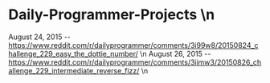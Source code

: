 # Daily-Programmer-Projects \n
August 24, 2015 -- https://www.reddit.com/r/dailyprogrammer/comments/3i99w8/20150824_challenge_229_easy_the_dottie_number/ \n
August 26, 2015 -- https://www.reddit.com/r/dailyprogrammer/comments/3iimw3/20150826_challenge_229_intermediate_reverse_fizz/ \n
